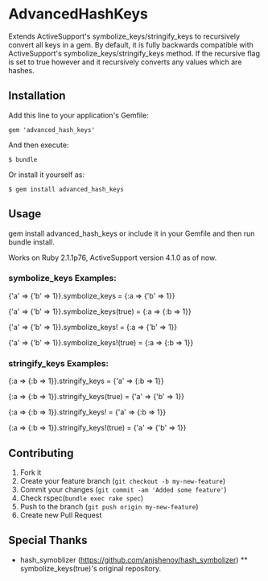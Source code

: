 # AdvancedHashKeys

Extends ActiveSupport's symbolize_keys/stringify_keys to recursively convert all keys in a gem. By default, it is fully backwards compatible with ActiveSupport's symbolize_keys/stringify_keys method. If the recursive flag is set to true however and it recursively converts any values which are hashes.

## Installation

Add this line to your application's Gemfile:

    gem 'advanced_hash_keys'

And then execute:

    $ bundle

Or install it yourself as:

    $ gem install advanced_hash_keys

## Usage

gem install advanced_hash_keys
or
include it in your Gemfile and then run bundle install.

Works on Ruby 2.1.1p76, ActiveSupport version 4.1.0 as of now.

### symbolize_keys Examples:

{'a' => {'b' => 1}}.symbolize_keys = {:a => {'b' => 1}}

{'a' => {'b' => 1}}.symbolize_keys(true) = {:a => {:b => 1}}

{'a' => {'b' => 1}}.symbolize_keys! = {:a => {'b' => 1}}

{'a' => {'b' => 1}}.symbolize_keys!(true) = {:a => {:b => 1}}

### stringify_keys Examples:

{:a => {:b => 1}}.stringify_keys = {'a' => {:b => 1}}

{:a => {:b => 1}}.stringify_keys(true) = {'a' => {'b' => 1}}

{:a => {:b => 1}}.stringify_keys! = {'a' => {:b => 1}}

{:a => {:b => 1}}.stringify_keys!(true) = {'a' => {'b' => 1}}


## Contributing

1. Fork it
2. Create your feature branch (`git checkout -b my-new-feature`)
3. Commit your changes (`git commit -am 'Added some feature'`)
4. Check rspec(`bundle exec rake spec`)
5. Push to the branch (`git push origin my-new-feature`)
6. Create new Pull Request


## Special Thanks

* hash_symoblizer (https://github.com/anjshenoy/hash_symbolizer)
** symbolize_keys(true)'s original repository. 
